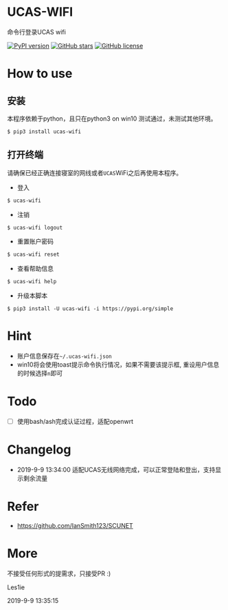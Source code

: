 # UCAS-WIFI
命令行登录UCAS wifi

[![PyPI version](https://img.shields.io/pypi/v/ucas-wifi.svg)](https://github.com/IanSmith123/ucass-wifi) [![GitHub stars](https://img.shields.io/github/stars/IanSmith123/ucas-wifi.svg)](https://github.com/IanSmith123/ucas-wifi/stargazers) [![GitHub license](https://img.shields.io/github/license/IanSmith123/ucas-wifi)](https://github.com/IanSmith123/ucas-wifi/blob/master/License)

# How to use

## 安装
本程序依赖于python，且只在python3 on win10 测试通过，未测试其他环境。
```bash
$ pip3 install ucas-wifi
```

## 打开终端
请确保已经正确连接寝室的网线或者`UCAS`WiFi之后再使用本程序。

- 登入

```bash
$ ucas-wifi
```

- 注销

```bash
$ ucas-wifi logout
```
- 重置账户密码

```bash
$ ucas-wifi reset
```

- 查看帮助信息

```bash
$ ucas-wifi help
```

- 升级本脚本
```
$ pip3 install -U ucas-wifi -i https://pypi.org/simple
```

# Hint
- 账户信息保存在`~/.ucas-wifi.json`
- win10将会使用toast提示命令执行情况，如果不需要该提示框, 重设用户信息的时候选择`n`即可

# Todo
- [ ] 使用bash/ash完成认证过程，适配openwrt

# Changelog
- 2019-9-9 13:34:00 适配UCAS无线网络完成，可以正常登陆和登出，支持显示剩余流量


# Refer

- https://github.com/IanSmith123/SCUNET



# More

不接受任何形式的提需求，只接受PR :)

Les1ie

2019-9-9 13:35:15

